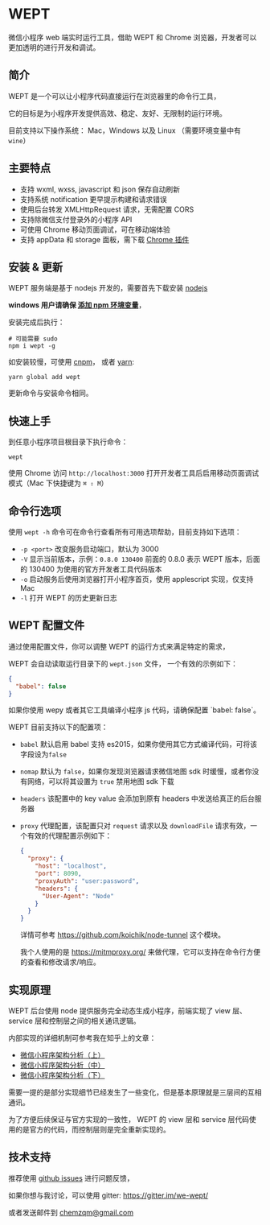 # WEPT

微信小程序 web 端实时运行工具，借助 WEPT 和 Chrome
浏览器，开发者可以更加透明的进行开发和调试。

## 简介

WEPT 是一个可以让小程序代码直接运行在浏览器里的命令行工具，

它的目标是为小程序开发提供高效、稳定、友好、无限制的运行环境。

目前支持以下操作系统： Mac，Windows 以及 Linux （需要环境变量中有 `wine`）

## 主要特点

* 支持 wxml, wxss, javascript 和 json 保存自动刷新
* 支持系统 notification 更早提示构建和请求错误
* 使用后台转发 XMLHttpRequest 请求，无需配置 CORS
* 支持除微信支付登录外的小程序 API
* 可使用 Chrome 移动页面调试，可在移动端体验
* 支持 appData 和 storage 面板，需下载 [Chrome 插件](https://chrome.google.com/webstore/detail/wechat-devtools-extension/cmpjfobofbhbghjodehbohchlghacmll)

## 安装 & 更新

WEPT 服务端是基于 nodejs 开发的，需要首先下载安装 [nodejs](https://nodejs.org)

__windows 用户请确保 [添加 npm 环境变量](http://jingyan.baidu.com/article/2d5afd69e243cc85a2e28efa.html)__，

安装完成后执行：

    # 可能需要 sudo
    npm i wept -g

如安装较慢，可使用 [cnpm](http://npm.taobao.org/)， 或者 [yarn](https://github.com/yarnpkg/yarn):

    yarn global add wept

更新命令与安装命令相同。

## 快速上手

到任意小程序项目根目录下执行命令：

    wept

使用 Chrome 访问 `http://localhost:3000` 打开开发者工具后启用移动页面调试模式（Mac 下快捷键为 `⌘ ⇧ M`）

## 命令行选项

使用 `wept -h` 命令可在命令行查看所有可用选项帮助，目前支持如下选项：

* `-p <port>` 改变服务启动端口，默认为 3000
* `-V` 显示当前版本，示例：`0.8.0 130400` 前面的 0.8.0 表示 WEPT 版本，后面的
  130400 为使用的官方开发者工具代码版本
* `-o` 启动服务后使用浏览器打开小程序首页，使用 applescript 实现，仅支持 Mac
* `-l` 打开 WEPT 的历史更新日志


## WEPT 配置文件

通过使用配置文件，你可以调整 WEPT 的运行方式来满足特定的需求，

WEPT 会自动读取运行目录下的 `wept.json` 文件， 一个有效的示例如下：

``` json
{
  "babel": false
}
```

<p class="warning">
如果你使用 wepy 或者其它工具编译小程序 js 代码，请确保配置 `babel: false`。
</p>

WEPT 目前支持以下的配置项：

* `babel` 默认启用 babel 支持 es2015，如果你使用其它方式编译代码，可将该字段设为`false`
* `nomap` 默认为 `false`，如果你发现浏览器请求微信地图 sdk
  时缓慢，或者你没有网络，可以将其设置为 `true` 禁用地图 sdk 下载
* `headers`  该配置中的 key value 会添加到原有 headers 中发送给真正的后台服务器
* `proxy` 代理配置，该配置只对 `request` 请求以及 `downloadFile`
  请求有效，一个有效的代理配置示例如下：

    ``` json
    {
      "proxy": {
        "host": "localhost",
        "port": 8090,
        "proxyAuth": "user:password",
        "headers": {
          "User-Agent": "Node"
        }
      }
    }
    ```

  详情可参考 https://github.com/koichik/node-tunnel 这个模块。

  我个人使用的是  https://mitmproxy.org/
  来做代理，它可以支持在命令行方便的查看和修改请求/响应。

## 实现原理

WEPT 后台使用 node 提供服务完全动态生成小程序，前端实现了 view 层、service 层和控制层之间的相关通讯逻辑。

内部实现的详细机制可参考我在知乎上的文章：

* [微信小程序架构分析（上）](https://zhuanlan.zhihu.com/p/22754296)
* [微信小程序架构分析（中）](https://zhuanlan.zhihu.com/p/22765476)
* [微信小程序架构分析（下）](https://zhuanlan.zhihu.com/p/22932309)

需要一提的是部分实现细节已经发生了一些变化，但是基本原理就是三层间的互相通讯。

为了方便后续保证与官方实现的一致性， WEPT 的 view 层和 service
层代码使用的是官方的代码，而控制层则是完全重新实现的。

## 技术支持

推荐使用 [github issues](https://github.com/chemzqm/wept/issues) 进行问题反馈，

如果你想与我讨论，可以使用 gitter: https://gitter.im/we-wept/

或者发送邮件到 <a href="mailto:chemzqm@gmail.com">chemzqm@gmail.com</a>
